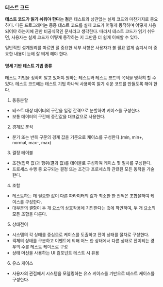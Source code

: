 ### 테스트 코드
**테스트 코드가 읽기 쉬워야 한다는 점**은 테스트와 상관없는 실제 코드와 마찬가지로 중요하다. 다른 프로그래머는 종종 테스트 코드를 실제 코드가 어떻게 동작하며 어떻게 사용되어야 하는지에 관한 비공식적인 문서라고 생각한다. 따라서 테스트 코드가 읽기 쉬우면, 사용자는 실제 코드가 어떻게 동작하는 지 그만큼 더 쉽게 이해할 수 있다.

일반적인 설계원리를 따르면 덜 중요한 세부 사항은 사용자가 볼 필요 없게 숨겨서 더 중요한 내용이 눈에 잘 띄게 해야 한다.

#### 명세 기반 테스트 기법 종류
테스트 기법을 정확히 알고 있어야 원하는 테스트와 테스트 코드의 목적을 명확히 할 수 있다. 테스트 코드에는 테스트 기법 하나씩 사용하여 읽기 쉬운 코드를 만들도록 해야 한다.

1. 동등분할
  - 테스트 대상 데이터의 구간을 일정 간격으로 분할하여 케이스를 구성한다.
  - 보통 데이터의 구간에 중간값을 대표값으로 사용한다.
2. 경계값 분석
  - 분기 또는 반복 구문의 경계 값을 기준으로 케이스를 구성한다.(min, min+, normal, max-, max)
3. 결정 테이블
  - 조건(입력 값)과 행위(결과 값)를 테이블로 구성하여 케이스 및 절차를 구성한다.
  - 프로세스 수행 중 요구되는 결정 또는 조건과 프로세스와 관련된 모든 동작을 기술한다.
4. 조합
  - 테스트하는 데 필요한 값이 다른 파라미터의 값과 최소한 한 번씩은 조합을하여 케이스를 구성한다.
  - 대부분의 결함이 두 개 요소의 상호작용에 기인한다는 것에 착안하여, 두 개 요소의 모든 조합을 다룬다.
5. 상태전이
  - 시스템의 각 상태를 중심으로 케이스를 도출하고 전이 상태를 절차로 구성한다.
  - 객체의 상태를 구분하고 이벤트에 의해 어느 한 상태에서 다른 상태로 전이되는 경우의 수를 테스트 케이스로 구성
  - 상태 머신을 사용하는 UI 컴포넌트 테스트 시 유용
6. 유스 케이스
  - 사용자의 관점에서 시스템을 모델링하는 유스 케이스를 기반으로 테스트 케이스를 구성한다.